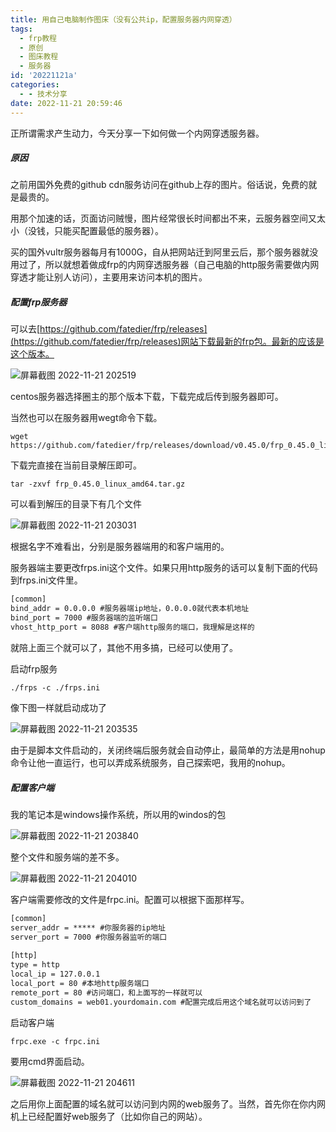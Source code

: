 ```yaml
---
title: 用自己电脑制作图床（没有公共ip，配置服务器内网穿透）
tags:
  - frp教程
  - 原创
  - 图床教程
  - 服务器
id: '20221121a'
categories:
  - - 技术分享
date: 2022-11-21 20:59:46
---
```


正所谓需求产生动力，今天分享一下如何做一个内网穿透服务器。

##### 原因

之前用国外免费的github cdn服务访问在github上存的图片。俗话说，免费的就是最贵的。

用那个加速的话，页面访问贼慢，图片经常很长时间都出不来，云服务器空间又太小（没钱，只能买配置最低的服务器）。

买的国外vultr服务器每月有1000G，自从把网站迁到阿里云后，那个服务器就没用过了，所以就想着做成frp的内网穿透服务器（自己电脑的http服务需要做内网穿透才能让别人访问），主要用来访问本机的图片。

##### 配置frp服务器

可以去[https://github.com/fatedier/frp/releases](https://github.com/fatedier/frp/releases)网站下载最新的frp包。最新的应该是这个版本。

![屏幕截图 2022-11-21 202519](https://cdn.xiaoliu.life/tc/20221121a/屏幕截图-2022-11-21-202519.jpg)

centos服务器选择圈主的那个版本下载，下载完成后传到服务器即可。

当然也可以在服务器用wegt命令下载。

```shell
wget https://github.com/fatedier/frp/releases/download/v0.45.0/frp_0.45.0_linux_amd64.tar.gz
```

下载完直接在当前目录解压即可。

```shell
tar -zxvf frp_0.45.0_linux_amd64.tar.gz
```

可以看到解压的目录下有几个文件

![屏幕截图 2022-11-21 203031](https://cdn.xiaoliu.life/tc/20221121a/屏幕截图-2022-11-21-203031.jpg)

根据名字不难看出，分别是服务器端用的和客户端用的。

服务器端主要更改frps.ini这个文件。如果只用http服务的话可以复制下面的代码到frps.ini文件里。

```txt
[common]
bind_addr = 0.0.0.0 #服务器端ip地址，0.0.0.0就代表本机地址
bind_port = 7000 #服务器端的监听端口
vhost_http_port = 8088 #客户端http服务的端口，我理解是这样的
```

就陪上面三个就可以了，其他不用多搞，已经可以使用了。

启动frp服务

```shell
./frps -c ./frps.ini
```

像下图一样就启动成功了

![屏幕截图 2022-11-21 203535](https://cdn.xiaoliu.life/tc/20221121a/屏幕截图-2022-11-21-203535.jpg)

由于是脚本文件启动的，关闭终端后服务就会自动停止，最简单的方法是用nohup命令让他一直运行，也可以弄成系统服务，自己探索吧，我用的nohup。

##### 配置客户端

我的笔记本是windows操作系统，所以用的windos的包

![屏幕截图 2022-11-21 203840](https://cdn.xiaoliu.life/tc/20221121a/屏幕截图-2022-11-21-203840.jpg)

整个文件和服务端的差不多。

![屏幕截图 2022-11-21 204010](https://cdn.xiaoliu.life/tc/20221121a/屏幕截图-2022-11-21-204010.jpg)

客户端需要修改的文件是frpc.ini。配置可以根据下面那样写。

```txt
[common]
server_addr = ***** #你服务器的ip地址
server_port = 7000 #你服务器监听的端口
​
[http]
type = http
local_ip = 127.0.0.1
local_port = 80 #本地http服务端口
remote_port = 80 #访问端口，和上面写的一样就可以
custom_domains = web01.yourdomain.com #配置完成后用这个域名就可以访问到了
```

启动客户端

```shell
frpc.exe -c frpc.ini
```

要用cmd界面启动。

![屏幕截图 2022-11-21 204611](https://cdn.xiaoliu.life/tc/20221121a/屏幕截图-2022-11-21-204611.jpg)

之后用你上面配置的域名就可以访问到内网的web服务了。当然，首先你在你内网机上已经配置好web服务了（比如你自己的网站）。